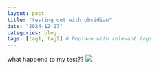 ```yaml
---
layout: post
title: "testing out with obsidian"
date: "2024-12-27"
categories: blog
tags: [tag1, tag2] # Replace with relevant tags
---
```

what happend to my test?? ![](Pasted%20image%2020241228111139.png)